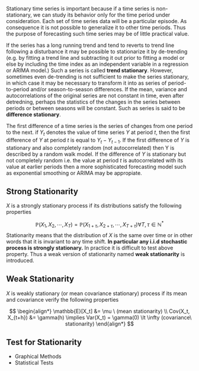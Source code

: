 Stationary time series is important because if a time series is non-stationary, we can study its behavior only for the time period under consideration. Each set of time series data will be a particular episode. As consequence it is not possible to generalize it to other time periods. Thus the purpose of forecasting such time series may be of little practical value.

If the series has a long running trend and tend to reverts to trend line following a disturbance it may be possible to stationarize it by de-trending (e.g. by fitting a trend line and subtracting it out prior to fitting a model or else by including the time index as an independent variable in a regression or ARIMA model.) Such a series is called **trend stationary**. However, sometimes even de-trending is not sufficient to make the series stationary, in which case it may be necessary to transform it into as series of period-to-period and/or season-to-season differences. If the mean, variance and autocorrelations of the original series are not constant in time, even after detredning, perhaps the statistics of the changes in the series between periods or between seasons will be constant. Such as series is said to be **difference stationary**. 

The first difference of a time series is the series of changes from one period to the next. if $Y_t$ denotes the value of time series $Y$ at period $t$, then the first difference of $Y$ at period $t$ is equal to $Y_t-Y_{t-1}$. If the first difference of $Y$ is stationary and also completely random (not autocorrelated) then Y is described by a random walk model. If the difference of $Y$ is stationary but not completely random i.e. the value at period $t$ is autocorrelated with its value at earlier periods then a more sophisticated forecasting model such as exponential smoothing or ARIMA may be appropiate.

## Strong Stationarity

$X$ is a strongly stationary process if its distributions satisfy the following properties

$$
\mathbb{P}(X_1,X_2,\cdots,X_T) = \mathbb{P}(X_{1+\tau},X_{2+\tau},\cdots,X_{T+\tau}) \forall T, \tau\in\mathbb{N}^*
$$
Stationarity means that the distribution of $X$ is the same over time or in other words that it is invariant to any time shift. **In particular any i.i.d stochastic process is strongly stationary.** In practice it is difficult to test above property. Thus a weak version of stationarity named **weak stationarity**  is introduced.

## Weak Stationarity

$X$ is weakly stationary (or mean covariance stationary) process if its mean and covariance verify the following properties

$$
\begin{align*}
\mathbb{E}[X_t] &= \mu \ (mean stationarity) \\
Cov(X_t, X_{t+h}) &= \gamma(h) \implies Var(X_t) = \gamma(0) \lt \infty (covariance\ stationarity)
\end{align*}
$$
## Test for Stationarity

- Graphical Methods
- Statistical Tests